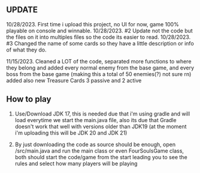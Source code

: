 ## UPDATE

10/28/2023. First time i upload this project, no UI for now, game 100% playable on console and winnable.
10/28/2023. #2 Update not the code but the files on it into multiples files so the code its easier to read.
10/28/2023. #3 Changed the name of some cards so they have a little description or info of what they do.

11/15/2023. Cleaned a LOT of the code, separated more functions to where they belong and added every normal enemy from the base game, and every boss from the base game (making this a total of 50 enemies(?) not sure rn) added also new Treasure Cards 3 passive and 2 active

## How to play

1. Use/Download JDK 17, this is needed due that i'm using gradle and will load everytime we start the main.java file, also its due that Gradle doesn't work that well with versions older than JDK19 (at the moment i'm uploading this will be JDK 20 and JDK 21)

2. By just downloading the code as source should be enough, open /src/main.java and run the main class or even FourSoulsGame class, both should start the code/game from the start leading you to see the rules and select how many players will be playing
